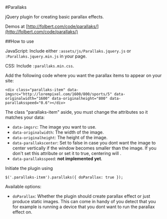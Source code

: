#Parallaks

jQuery plugin for creating basic parallax effects.

Demos at [http://folbert.com/code/parallaks/](http://folbert.com/code/parallaks/)

##How to use

JavaScript: Include either `:assets/js/Parallaks.jquery.js` or `:Parallaks.jquery.min.js` in your page.

CSS: Include `:parallaks.min.css`.

Add the following code where you want the parallax items to appear on your site:

`<div class="parallaks-item" data-imgsrc="http://lorempixel.com/1600/800/sports/5" data-originalwidth="1600" data-originalheight="800" data-parallaksspeed="0.6"></div>`

The class "parallaks-item" aside, you must change the attributes so it matches your data:

- `data-imgsrc`: The image you want to use.
- `data-originalwidth`: The width of the image.
- `data-originalheight`: The height of the image.
- `data-parallakscenter`: Set to false in case you dont want the image to center vertically if the window becomes smaller than the image. If you don't set this attribute or set it to true, centering will .
- `data-parallaksspeed`: **not implemented yet**.

Initiate the plugin using

`$('.parallaks-item').parallaks({
  doParallax: true
});`

Available options:

- `doParallax`: Whether the plugin should create parallax effect or just produce static images. This can come in handy of you detect that you for example is running a device that you dont want to run the parallax effect on.
